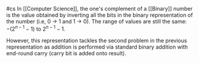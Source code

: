 #cs
In [[Computer Science]], the one's complement of a [[Binary]] number is the value obtained by inverting all the bits in the binary representation of the number (i.e, 0 -> 1 and 1 -> 0). The range of values are still the same: $-(2^{n-1} - 1)$ to $2^{n-1}-1$.

However, this representation tackles the second problem in the previous representation as addition is performed via standard binary addition with end-round carry (carry bit is added onto result).